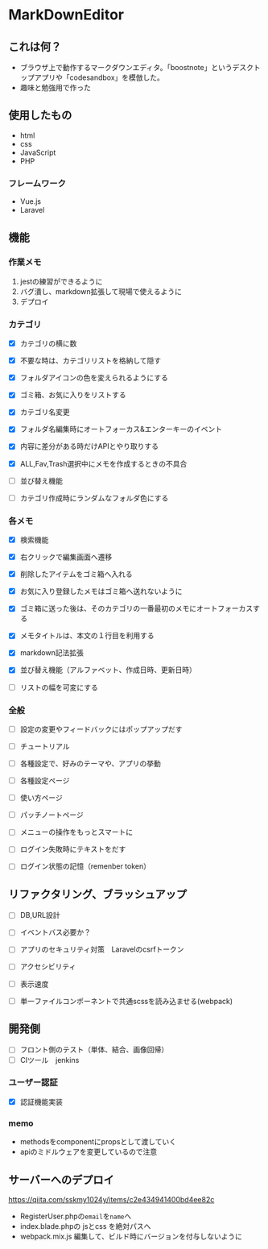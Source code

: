 # MarkDownEditor

## これは何？
- ブラウザ上で動作するマークダウンエディタ。「boostnote」というデスクトップアプリや「codesandbox」を模倣した。
- 趣味と勉強用で作った

## 使用したもの
- html
- css
- JavaScript
- PHP

### フレームワーク
- Vue.js
- Laravel

## 機能
### 作業メモ
1. jestの練習ができるように
2. バグ潰し、markdown拡張して現場で使えるように
3. デプロイ


### カテゴリ
- [x] カテゴリの横に数
- [x] 不要な時は、カテゴリリストを格納して隠す
- [x] フォルダアイコンの色を変えられるようにする
- [x] ゴミ箱、お気に入りをリストする
- [x] カテゴリ名変更

- [x] フォルダ名編集時にオートフォーカス&エンターキーのイベント
- [x] 内容に差分がある時だけAPIとやり取りする
- [x] ALL,Fav,Trash選択中にメモを作成するときの不具合
- [ ] 並び替え機能
- [ ] カテゴリ作成時にランダムなフォルダ色にする


### 各メモ
- [x] 検索機能
- [x] 右クリックで編集画面へ遷移
- [x] 削除したアイテムをゴミ箱へ入れる
- [x] お気に入り登録したメモはゴミ箱へ送れないように
- [x] ゴミ箱に送った後は、そのカテゴリの一番最初のメモにオートフォーカスする

- [x] メモタイトルは、本文の１行目を利用する
- [x] markdown記法拡張
- [x] 並び替え機能（アルファベット、作成日時、更新日時）
- [ ] リストの幅を可変にする




### 全般
- [ ] 設定の変更やフィードバックにはポップアップだす
- [ ] チュートリアル
- [ ] 各種設定で、好みのテーマや、アプリの挙動
- [ ] 各種設定ページ
- [ ] 使い方ページ
- [ ] パッチノートページ
- [ ] メニューの操作をもっとスマートに
- [ ] ログイン失敗時にテキストをだす
- [ ] ログイン状態の記憶（remenber token）


## リファクタリング、ブラッシュアップ
- [ ] DB,URL設計
- [ ] イベントバス必要か？
- [ ] アプリのセキュリティ対策　Laravelのcsrfトークン
- [ ] アクセシビリティ
- [ ] 表示速度
- [ ] 単一ファイルコンポーネントで共通scssを読み込ませる(webpack)


## 開発側
- [ ] フロント側のテスト（単体、結合、画像回帰）
- [ ] CIツール　jenkins

### ユーザー認証
- [x] 認証機能実装

### memo
- methodsをcomponentにpropsとして渡していく
- apiのミドルウェアを変更しているので注意


## サーバーへのデプロイ
https://qiita.com/sskmy1024y/items/c2e434941400bd4ee82c

- RegisterUser.phpの`email`を`name`へ
- index.blade.phpの jsとcss を絶対パスへ
- webpack.mix.js 編集して、ビルド時にバージョンを付与しないように
